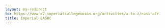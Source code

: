 ```yaml
---
layout: my-redirect
to: https://www-d7.imperialcollegeunion.org/activities/a-to-z/east-african
title: Imperial EASOC
---
```

